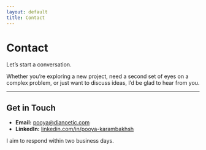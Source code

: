 ```yaml
---
layout: default
title: Contact
---
```


# Contact

Let’s start a conversation.

Whether you’re exploring a new project, need a second set of eyes on a complex problem, or just want to discuss ideas, I’d be glad to hear from you.

---

## Get in Touch
- **Email:** [pooya@dianoetic.com](mailto:pooya@dianoetic.com.au)  
- **LinkedIn:** [linkedin.com/in/pooya-karambakhsh](https://www.linkedin.com/in/pooya-karambakhsh/)

<!-- ---

If you prefer, you can use the form below to send a message directly:

<form action="https://formspree.io/f/your-form-id" method="POST">
  <label>
    Your Name:<br>
    <input type="text" name="name" required>
  </label><br><br>
  <label>
    Your Email:<br>
    <input type="email" name="_replyto" required>
  </label><br><br>
  <label>
    Message:<br>
    <textarea name="message" rows="6" required></textarea>
  </label><br><br>
  <button type="submit">Send</button>
</form>

--- -->

I aim to respond within two business days.